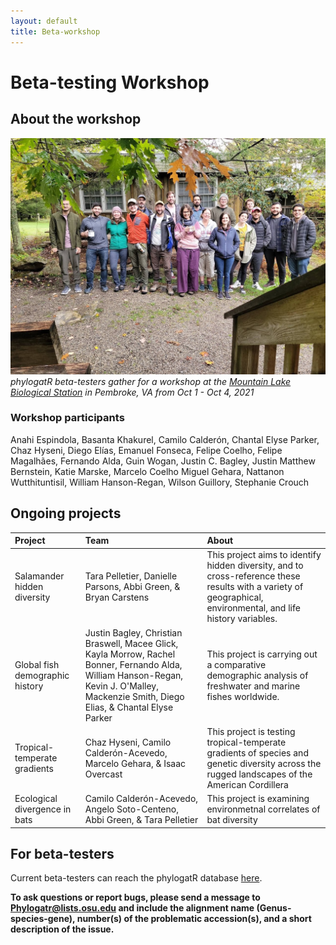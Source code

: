 ```yaml
---
layout: default
title: Beta-workshop
---
```


# Beta-testing Workshop

## About the workshop
![workshop](/assets/images/workshop.jpg)
*phylogatR beta-testers gather for a workshop at the [Mountain Lake Biological Station](https://mlbs.virginia.edu/) in Pembroke, VA from Oct 1 - Oct 4, 2021*

### Workshop participants
Anahi Espindola,
Basanta Khakurel,
Camilo Calderón,
Chantal Elyse Parker,
Chaz Hyseni,
Diego Elías,
Emanuel Fonseca,
Felipe Coelho,
Felipe Magalhães,
Fernando Alda,
Guin Wogan,
Justin C. Bagley,
Justin Matthew Bernstein,
Katie Marske,
Marcelo Coelho Miguel Gehara,
Nattanon Wutthituntisil,
William Hanson-Regan,
Wilson Guillory,
Stephanie Crouch

## Ongoing projects

| Project  | Team  | About |
| :----  | :-----  | :------ |
| Salamander hidden diversity | Tara Pelletier, Danielle Parsons, Abbi Green, & Bryan Carstens  | This project aims to identify hidden diversity, and to cross-reference these results with a variety of geographical, environmental, and life history variables. |
| Global fish demographic history  | Justin Bagley, Christian Braswell, Macee Glick, Kayla Morrow, Rachel Bonner, Fernando Alda, William Hanson-Regan, Kevin J. O'Malley, Mackenzie Smith, Diego Elias, & Chantal Elyse Parker | This project is carrying out a comparative demographic analysis of freshwater and marine fishes worldwide. |
| Tropical-temperate gradients  | Chaz Hyseni, Camilo Calderón-Acevedo, Marcelo Gehara, & Isaac Overcast  | This project is testing tropical-temperate gradients of species and genetic diversity across the rugged landscapes of the American Cordillera |
| Ecological divergence in bats  | Camilo Calderón-Acevedo, Angelo Soto-Centeno, Abbi Green, & Tara Pelletier  | This project is examining environmetnal correlates of bat diversity |


## For beta-testers

Current beta-testers can reach the phylogatR database [here](https://phylogatr.osc.edu).

**To ask questions or report bugs, please send a message to Phylogatr@lists.osu.edu and include the alignment name (Genus-species-gene), number(s) of the problematic accession(s), and a short description of the issue.**
